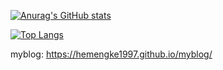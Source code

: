 [![Anurag's GitHub stats](https://github-readme-stats.vercel.app/api?username=hemengke1997)](https://github-readme-stats.vercel.app/api?username=hemengke1997&show_icons=true&theme=dracula&include_all_commits=true)

[![Top Langs](https://github-readme-stats.vercel.app/api/top-langs/?username=hemengke1997&layout=compact)](https://github.com/hemengke1997/github-readme-stats)

myblog: https://hemengke1997.github.io/myblog/
